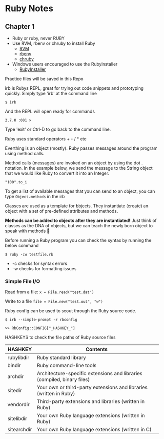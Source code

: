 # Ruby Notes


## Chapter 1 

* Ruby or ruby, never RUBY
* Use RVM, rbenv or chruby to install Ruby
  * [RVM](https://rvm.io/)
  * [rbenv](https://github.com/rbenv/rbenv)
  * [chruby](https://github.com/postmodern/chruby)
* Windows users encouraged to use the RubyInstaller
  * [RubyInstaller](https://rubyinstaller.org/)

Practice files will be saved in this Repo

irb is Rubys REPL, great for trying out code snippets and prototyping quickly. Simply type 'irb' at the command line 

```
$ irb
```
And the REPL will open ready for commands 

```
2.7.0 :001 >

```

Type 'exit' or Ctrl-D to go back to the command line.

Ruby uses standard operators + - / * etc

Everthing is an object (mostly). Ruby passes messages around the program using method calls. 

Method calls (messages) are invoked on an object by using the dot . notation. In the example below, we send the message to the String object that we would like Ruby to convert it into an Integer. 

```
"100".to_i
```

To get a list of available messages that you can send to an object, you can type `Object.methods` in the irb

Classes are used as a template for bbjects. They instantiate (create) an object with a set of pre-defined attributes and methods.

**Methods can be added to objects after they are instantiated!** Just think of classes as the DNA of objects, but we can teach the newly born object to speak with methods :baby_chick:

Before running a Ruby program you can check the syntax by running the below command

```
$ ruby -cw testfile.rb
```
* -c checks for syntax errors
* -w checks for formatting issues

### **Simple** File I/O

Read from a file: `x = File.read("test.dat")`

Write to a file `file = File.new("test.out", "w")`

Ruby config can be used to scout through the Ruby source code. 

```
$ irb --simple-prompt -r rbconfig
```
```
>> RbConfig::CONFIG["_HASHKEY_"]
```

HASHKEYS to check the file paths of Ruby source files 


HASHKEY | Contents |
--------|----------|
 rubylibdir | Ruby standard library|
 bindir | Ruby command-line tools| 
 archdir | Architecture-specific extensions and libraries (compiled, binary files)| 
sitedir |Your own or third-party extensions and libraries (written in Ruby)| 
 vendordir |Third-party extensions and libraries (written in Ruby)|
 sitelibdir |Your own Ruby language extensions (written in Ruby)|
 sitearchdir | Your own Ruby language extensions (written in C)|
 




 
